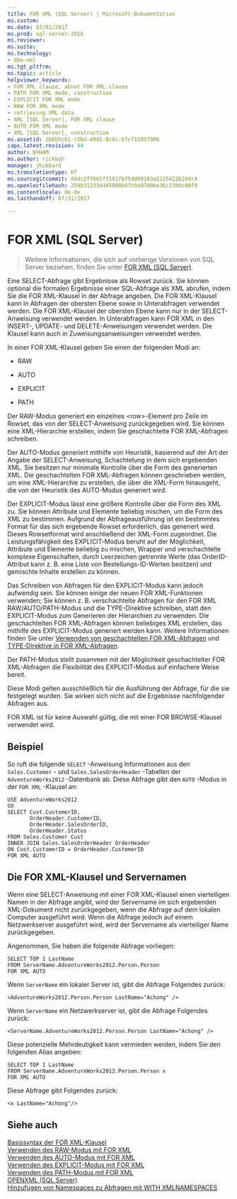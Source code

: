 ```yaml
---
title: FOR XML (SQL Server) | Microsoft-Dokumentation
ms.custom: 
ms.date: 03/01/2017
ms.prod: sql-server-2016
ms.reviewer: 
ms.suite: 
ms.technology:
- dbe-xml
ms.tgt_pltfrm: 
ms.topic: article
helpviewer_keywords:
- FOR XML clause, about FOR XML clause
- PATH FOR XML mode, construction
- EXPLICIT FOR XML mode
- RAW FOR XML mode
- retrieving XML data
- XML [SQL Server], FOR XML clause
- AUTO FOR XML mode
- XML [SQL Server], construction
ms.assetid: 2b6b5c61-c5bd-49d2-8c0c-b7cf15857906
caps.latest.revision: 44
author: BYHAM
ms.author: rickbyh
manager: jhubbard
ms.translationtype: HT
ms.sourcegitcommit: d4dc2ff665ff191fb75dd99103a222542262d4c4
ms.openlocfilehash: 259b31233d4d5000b67c9a07d0be36c230dc00f9
ms.contentlocale: de-de
ms.lasthandoff: 07/31/2017

---
```

# <a name="for-xml-sql-server"></a>FOR XML (SQL Server)

 > Weitere Informationen, die sich auf vorherige Versionen von SQL Server beziehen, finden Sie unter [FOR XML (SQL Server)](https://msdn.microsoft.com/en-US/library/ms178107(SQL.120).aspx).

  Eine SELECT-Abfrage gibt Ergebnisse als Rowset zurück. Sie können optional die formalen Ergebnisse einer SQL-Abfrage als XML abrufen, indem Sie die FOR XML-Klausel in der Abfrage angeben. Die FOR XML-Klausel kann in Abfragen der obersten Ebene sowie in Unterabfragen verwendet werden. Die FOR XML-Klausel der obersten Ebene kann nur in der SELECT-Anweisung verwendet werden. In Unterabfragen kann FOR XML in den INSERT-, UPDATE- und DELETE-Anweisungen verwendet werden. Die Klausel kann auch in Zuweisungsanweisungen verwendet werden.  
  
 In einer FOR XML-Klausel geben Sie einen der folgenden Modi an:  
  
-   RAW  
  
-   AUTO  
  
-   EXPLICIT  
  
-   PATH  
  
 Der RAW-Modus generiert ein einzelnes \<row>-Element pro Zeile im Rowset, das von der SELECT-Anweisung zurückgegeben wird. Sie können eine XML-Hierarchie erstellen, indem Sie geschachtelte FOR XML-Abfragen schreiben.  
  
 Der AUTO-Modus generiert mithilfe von Heuristik, basierend auf der Art der Angabe der SELECT-Anweisung, Schachtelung in dem sich ergebenden XML. Sie besitzen nur minimale Kontrolle über die Form des generierten XML. Die geschachtelten FOR XML-Abfragen können geschrieben werden, um eine XML-Hierarchie zu erstellen, die über die XML-Form hinausgeht, die von der Heuristik des AUTO-Modus generiert wird.  
  
 Der EXPLICIT-Modus lässt eine größere Kontrolle über die Form des XML zu. Sie können Attribute und Elemente beliebig mischen, um die Form des XML zu bestimmen. Aufgrund der Abfrageausführung ist ein bestimmtes Format für das sich ergebende Rowset erforderlich, das generiert wird. Dieses Rowsetformat wird anschließend der XML-Form zugeordnet. Die Leistungsfähigkeit des EXPLICIT-Modus beruht auf der Möglichkeit, Attribute und Elemente beliebig zu mischen, Wrapper und verschachtelte komplexe Eigenschaften, durch Leerzeichen getrennte Werte (das OrderID-Attribut kann z. B. eine Liste von Bestellungs-ID-Werten besitzen) und gemischte Inhalte erstellen zu können.  
  
 Das Schreiben von Abfragen für den EXPLICIT-Modus kann jedoch aufwendig sein. Sie können einige der neuen FOR XML-Funktionen verwenden; Sie können z. B. verschachtelte Abfragen für den FOR XML RAW/AUTO/PATH-Modus und die TYPE-Direktive schreiben, statt den EXPLICIT-Modus zum Generieren der Hierarchien zu verwenden. Die geschachtelten FOR XML-Abfragen können beliebiges XML erstellen, das mithilfe des EXPLICIT-Modus generiert werden kann. Weitere Informationen finden Sie unter [Verwenden von geschachtelten FOR XML-Abfragen](../../relational-databases/xml/use-nested-for-xml-queries.md) und [TYPE-Direktive in FOR XML-Abfragen](../../relational-databases/xml/type-directive-in-for-xml-queries.md).  
  
 Der PATH-Modus stellt zusammen mit der Möglichkeit geschachtelter FOR XML-Abfragen die Flexibilität des EXPLICIT-Modus auf einfachere Weise bereit.  
  
 Diese Modi gelten ausschließlich für die Ausführung der Abfrage, für die sie festgelegt wurden. Sie wirken sich nicht auf die Ergebnisse nachfolgender Abfragen aus.  
  
 FOR XML ist für keine Auswahl gültig, die mit einer FOR BROWSE-Klausel verwendet wird.  
  
## <a name="example"></a>Beispiel  
 So ruft die folgende `SELECT` -Anweisung Informationen aus den `Sales.Customer` - und `Sales.SalesOrderHeader` -Tabellen der `AdventureWorks2012` -Datenbank ab. Diese Abfrage gibt den `AUTO` -Modus in der `FOR XML` -Klausel an:  
  
```  
USE AdventureWorks2012  
GO  
SELECT Cust.CustomerID,   
       OrderHeader.CustomerID,  
       OrderHeader.SalesOrderID,   
       OrderHeader.Status  
FROM Sales.Customer Cust   
INNER JOIN Sales.SalesOrderHeader OrderHeader  
ON Cust.CustomerID = OrderHeader.CustomerID  
FOR XML AUTO  
```  
  
## <a name="the-for-xml-clause-and-server-names"></a>Die FOR XML-Klausel und Servernamen  
 Wenn eine SELECT-Anweisung mit einer FOR XML-Klausel einen vierteiligen Namen in der Abfrage angibt, wird der Servername im sich ergebenden XML-Dokument nicht zurückgegeben, wenn die Abfrage auf dem lokalen Computer ausgeführt wird. Wenn die Abfrage jedoch auf einem Netzwerkserver ausgeführt wird, wird der Servername als vierteiliger Name zurückgegeben.  
  
 Angenommen, Sie haben die folgende Abfrage vorliegen:  
  
```  
SELECT TOP 1 LastName  
FROM ServerName.AdventureWorks2012.Person.Person  
FOR XML AUTO  
```  
  
 Wenn `ServerName` ein lokaler Server ist, gibt die Abfrage Folgendes zurück:  
  
```  
<AdventureWorks2012.Person.Person LastName="Achong" />  
```  
  
 Wenn `ServerName` ein Netzwerkserver ist, gibt die Abfrage Folgendes zurück:  
  
```  
<ServerName.AdventureWorks2012.Person.Person LastName="Achong" />  
```  
  
 Diese potenzielle Mehrdeutigkeit kann vermieden werden, indem Sie den folgenden Alias angeben:  
  
```  
SELECT TOP 1 LastName  
FROM ServerName.AdventureWorks2012.Person.Person x  
FOR XML AUTO   
```  
  
 Diese Abfrage gibt Folgendes zurück:  
  
```  
<x LastName="Achong"/>  
```  
  
## <a name="see-also"></a>Siehe auch  
 [Basissyntax der FOR XML-Klausel](../../relational-databases/xml/basic-syntax-of-the-for-xml-clause.md)   
 [Verwenden des RAW-Modus mit FOR XML](../../relational-databases/xml/use-raw-mode-with-for-xml.md)   
 [Verwenden des AUTO-Modus mit FOR XML](../../relational-databases/xml/use-auto-mode-with-for-xml.md)   
 [Verwenden des EXPLICIT-Modus mit FOR XML](../../relational-databases/xml/use-explicit-mode-with-for-xml.md)   
 [Verwenden des PATH-Modus mit FOR XML](../../relational-databases/xml/use-path-mode-with-for-xml.md)   
 [OPENXML &#40;SQL Server&#41;](../../relational-databases/xml/openxml-sql-server.md)   
 [Hinzufügen von Namespaces zu Abfragen mit WITH XMLNAMESPACES](../../relational-databases/xml/add-namespaces-to-queries-with-with-xmlnamespaces.md)  
  
  
